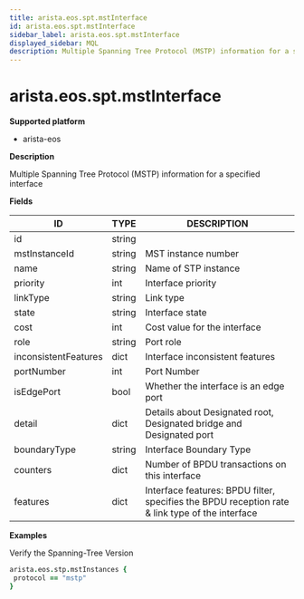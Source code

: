 ```yaml
---
title: arista.eos.spt.mstInterface
id: arista.eos.spt.mstInterface
sidebar_label: arista.eos.spt.mstInterface
displayed_sidebar: MQL
description: Multiple Spanning Tree Protocol (MSTP) information for a specified interface
---
```


# arista.eos.spt.mstInterface

**Supported platform**

- arista-eos

**Description**

Multiple Spanning Tree Protocol (MSTP) information for a specified interface

**Fields**

| ID                   | TYPE   | DESCRIPTION                                                                                     |
| -------------------- | ------ | ----------------------------------------------------------------------------------------------- |
| id                   | string |                                                                                                 |
| mstInstanceId        | string | MST instance number                                                                             |
| name                 | string | Name of STP instance                                                                            |
| priority             | int    | Interface priority                                                                              |
| linkType             | string | Link type                                                                                       |
| state                | string | Interface state                                                                                 |
| cost                 | int    | Cost value for the interface                                                                    |
| role                 | string | Port role                                                                                       |
| inconsistentFeatures | dict   | Interface inconsistent features                                                                 |
| portNumber           | int    | Port Number                                                                                     |
| isEdgePort           | bool   | Whether the interface is an edge port                                                           |
| detail               | dict   | Details about Designated root, Designated bridge and Designated port                            |
| boundaryType         | string | Interface Boundary Type                                                                         |
| counters             | dict   | Number of BPDU transactions on this interface                                                   |
| features             | dict   | Interface features: BPDU filter, specifies the BPDU reception rate & link type of the interface |

**Examples**

Verify the Spanning-Tree Version

```coffee
arista.eos.stp.mstInstances {
 protocol == "mstp"
}
```
